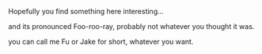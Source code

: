 Hopefully you find something here interesting...

and its pronounced Foo-roo-ray, probably not whatever you thought it was.

you can call me Fu or Jake for short, whatever you want.
